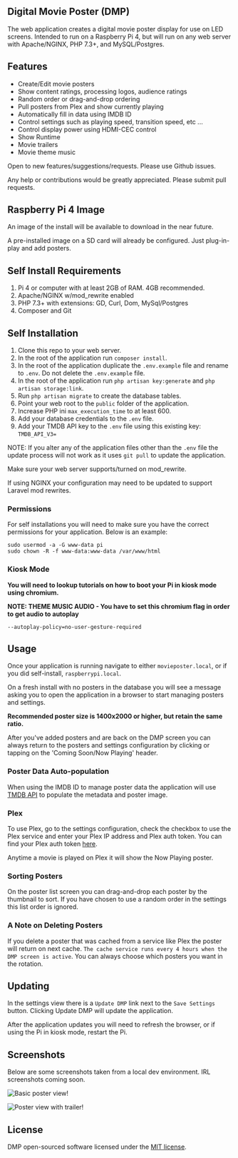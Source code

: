 ## Digital Movie Poster (DMP)

The web application creates a digital movie poster display for use on LED screens. Intended to run on a Raspberry Pi 4, but will run on any web server with Apache/NGINX, PHP 7.3+, and MySQL/Postgres.

## Features

-   Create/Edit movie posters
-   Show content ratings, processing logos, audience ratings
-   Random order or drag-and-drop ordering
-   Pull posters from Plex and show currently playing
-   Automatically fill in data using IMDB ID
-   Control settings such as playing speed, transition speed, etc ...
-   Control display power using HDMI-CEC control
-   Show Runtime
-   Movie trailers
-   Movie theme music

Open to new features/suggestions/requests. Please use Github issues.

Any help or contributions would be greatly appreciated. Please submit pull requests.

## Raspberry Pi 4 Image

An image of the install will be available to download in the near future.

A pre-installed image on a SD card will already be configured. Just plug-in-play and add posters.

## Self Install Requirements

1. Pi 4 or computer with at least 2GB of RAM. 4GB recommended.
2. Apache/NGINX w/mod_rewrite enabled
3. PHP 7.3+ with extensions: GD, Curl, Dom, MySql/Postgres
4. Composer and Git

## Self Installation

1. Clone this repo to your web server.
2. In the root of the application run `composer install`.
3. In the root of the application duplicate the `.env.example` file and rename to `.env`. Do not delete the `.env.example` file.
4. In the root of the application run `php artisan key:generate` and `php artisan storage:link`.
5. Run `php artisan migrate` to create the database tables.
6. Point your web root to the `public` folder of the application.
7. Increase PHP ini `max_execution_time` to at least 600.
8. Add your database credentials to the `.env` file.
9. Add your TMDB API key to the `.env` file using this existing key: `TMDB_API_V3=`

NOTE: If you alter any of the application files other than the `.env` file the update process will not work as it uses `git pull` to update the application.

Make sure your web server supports/turned on mod_rewrite.

If using NGINX your configuration may need to be updated to support Laravel mod rewrites.

### Permissions

For self installations you will need to make sure you have the correct permissions for your application.
Below is an example:

```
sudo usermod -a -G www-data pi
sudo chown -R -f www-data:www-data /var/www/html
```

### Kiosk Mode

**You will need to lookup tutorials on how to boot your Pi in kiosk mode using chromium.**

**NOTE: THEME MUSIC AUDIO - You have to set this chromium flag in order to get audio to autoplay**

`--autoplay-policy=no-user-gesture-required`

## Usage

Once your application is running navigate to either `movieposter.local`, or if you did self-install, `raspberrypi.local`.

On a fresh install with no posters in the database you will see a message asking you to open the application in a browser to start managing posters and settings.

**Recommended poster size is 1400x2000 or higher, but retain the same ratio.**

After you've added posters and are back on the DMP screen you can always return to the posters and settings configuration by clicking or tapping on the 'Coming Soon/Now Playing' header.

### Poster Data Auto-population

When using the IMDB ID to manage poster data the application will use [TMDB API](https://developers.themoviedb.org/3/getting-started/introduction) to populate the metadata and poster image.

### Plex

To use Plex, go to the settings configuration, check the checkbox to use the Plex service and enter your Plex IP address and Plex auth token. You can find your Plex auth token [here](https://support.plex.tv/articles/204059436-finding-an-authentication-token-x-plex-token/).

Anytime a movie is played on Plex it will show the Now Playing poster.

### Sorting Posters

On the poster list screen you can drag-and-drop each poster by the thumbnail to sort. If you have chosen to use a random order in the settings this list order is ignored.

### A Note on Deleting Posters

If you delete a poster that was cached from a service like Plex the poster will return on next cache. `The cache service runs every 4 hours when the DMP screen is active`. You can always choose which posters you want in the rotation.

## Updating

In the settings view there is a `Update DMP` link next to the `Save Settings` button. Clicking Update DMP will update the application.

After the application updates you will need to refresh the browser, or if using the Pi in kiosk mode, restart the Pi.

## Screenshots

Below are some screenshots taken from a local dev environment. IRL screenshots coming soon.

![Basic poster view!](https://newelementdesigns.com/assets/images/screen1.png)

![Poster view with trailer!](https://newelementdesigns.com/assets/images/screen2.png)

## License

DMP open-sourced software licensed under the [MIT license](https://opensource.org/licenses/MIT).

